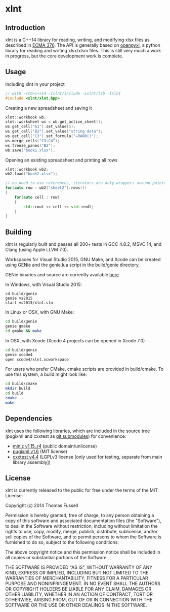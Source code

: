 xlnt
====

## Introduction
xlnt is a C++14 library for reading, writing, and modifying xlsx files as described in [ECMA 376](http://www.ecma-international.org/publications/standards/Ecma-376.htm). The API is generally based on [openpyxl](https://bitbucket.org/openpyxl/openpyxl), a python library for reading and writing xlsx/xlsm files. This is still very much a work in progress, but the core development work is complete.

## Usage
Including xlnt in your project
```c++
// with -std=c++14 -Ixlnt/include -Lxlnt/lib -lxlnt
#include <xlnt/xlnt.hpp>
```

Creating a new spreadsheet and saving it
```c++
xlnt::workbook wb;
xlnt::worksheet ws = wb.get_active_sheet();
ws.get_cell("A1").set_value(5);
ws.get_cell("B2").set_value("string data");
ws.get_cell("C3").set_formula("=RAND()");
ws.merge_cells("C3:C4");
ws.freeze_panes("B2");
wb.save("book1.xlsx");
```

Opening an existing spreadsheet and printing all rows
```c++
xlnt::workbook wb2;
wb2.load("book2.xlsx");

// no need to use references, iterators are only wrappers around pointers to memory in the workbook
for(auto row : wb2["sheet2"].rows())
{
    for(auto cell : row)
    {
        std::cout << cell << std::endl;
    }
}
```

## Building
xlnt is regularly built and passes all 200+ tests in GCC 4.8.2, MSVC 14, and Clang (using Apple LLVM 7.0).

Workspaces for Visual Studio 2015, GNU Make, and Xcode can be created using GENie and the genie.lua script in the build/genie directory. 

GENie binaries and source are currently available [here](https://github.com/bkaradzic/genie).

In Windows, with Visual Studio 2015:
```batch
cd build/genie
genie vs2015
start vs2015/xlnt.sln
```

In Linux or OSX, with GNU Make:
```bash
cd build/genie
genie gmake
cd gmake && make
```

In OSX, with Xcode (Xcode 4 projects can be opened in Xcode 7.0)
```bash
cd build/genie
genie xcode4
open xcode4/xlnt.xcworkspace
```

For users who prefer CMake, cmake scripts are provided in build/cmake. To use this system, a build might look like:
```bash
cd build/cmake
mkdir build
cd build
cmake ..
make
```

## Dependencies
xlnt uses the following libraries, which are included in the source tree (pugixml and cxxtest as [git submodules](https://git-scm.com/book/en/v2/Git-Tools-Submodules#Cloning-a-Project-with-Submodules)) for convenience:
- [miniz v1.15_r4](https://code.google.com/p/miniz/) (public domain/unlicense)
- [pugixml v1.6](http://pugixml.org/) (MIT license)
- [cxxtest v4.4](http://cxxtest.com/) (LGPLv3 license [only used for testing, separate from main library assembly])

## License
xlnt is currently released to the public for free under the terms of the MIT License:

Copyright (c) 2014 Thomas Fussell

Permission is hereby granted, free of charge, to any person obtaining a copy
of this software and associated documentation files (the "Software"), to deal
in the Software without restriction, including without limitation the rights
to use, copy, modify, merge, publish, distribute, sublicense, and/or sell
copies of the Software, and to permit persons to whom the Software is
furnished to do so, subject to the following conditions:

The above copyright notice and this permission notice shall be included in
all copies or substantial portions of the Software.

THE SOFTWARE IS PROVIDED "AS IS", WITHOUT WARRANTY OF ANY KIND, EXPRESS OR
IMPLIED, INCLUDING BUT NOT LIMITED TO THE WARRANTIES OF MERCHANTABILITY,
FITNESS FOR A PARTICULAR PURPOSE AND NONINFRINGEMENT. IN NO EVENT SHALL THE
AUTHORS OR COPYRIGHT HOLDERS BE LIABLE FOR ANY CLAIM, DAMAGES OR OTHER
LIABILITY, WHETHER IN AN ACTION OF CONTRACT, TORT OR OTHERWISE, ARISING FROM,
OUT OF OR IN CONNECTION WITH THE SOFTWARE OR THE USE OR OTHER DEALINGS IN
THE SOFTWARE.
